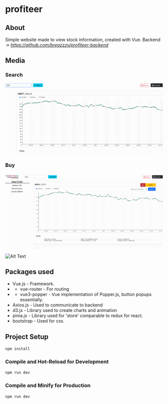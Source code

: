 # profiteer

## About

Simple website made to view stock information, created with Vue.
Backend -> *https://github.com/breazzzy/profiteer-backend*

## Media

### Search

![Alt Text](https://github.com/breazzzy/profiteer-frontend/blob/4e82fd6c3f96f2682866f2ef17bc3b68c097e5a4/git_show/animation.gif)

### Buy

![Alt Text](https://github.com/breazzzy/profiteer-frontend/blob/0254558d40c8b61933b6d8536b97fc31266cb31a/git_show/buy_animation.gif)

![Alt Text](https://github.com/breazzzy/profiteer-frontend/blob/6d58f7555368e80a45f6974da7c26a22f5ee1349/git_show/gen_animation.gif)

## Packages used

- Vue.js - Framework.
- - vue-router - For routing
- - vue3-popper - Vue implementation of Popper.js, button popups essentially.
- Axios.js - Used to communicate to backend
- d3.js - Library used to create charts and animation
- pinia.js - Library used for 'store' comparable to redux for react.
- bootstrap - Used for css.

## Project Setup

```sh
npm install
```

### Compile and Hot-Reload for Development

```sh
npm run dev
```

### Compile and Minify for Production

```sh
npm run dev
```
